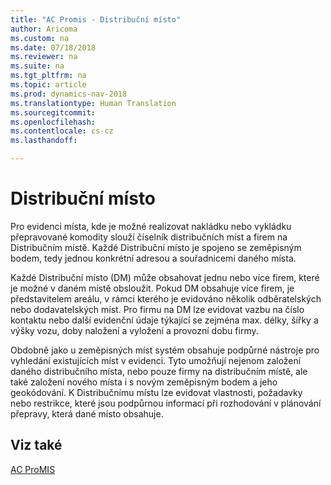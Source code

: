 ```yaml
---
title: "AC Promis - Distribuční místo"
author: Aricoma
ms.custom: na
ms.date: 07/18/2018
ms.reviewer: na
ms.suite: na
ms.tgt_pltfrm: na
ms.topic: article
ms.prod: dynamics-nav-2018
ms.translationtype: Human Translation
ms.sourcegitcommit: 
ms.openlocfilehash: 
ms.contentlocale: cs-cz
ms.lasthandoff: 

---
```


# <a name="pm-distribution-place"></a>Distribuční místo

Pro evidenci místa, kde je možné realizovat nakládku nebo vykládku přepravované komodity slouží číselník distribučních míst a firem na Distribučním místě. Každé Distribuční místo je spojeno se zeměpisným bodem, tedy jednou konkrétní adresou a souřadnicemi daného místa.

Každé Distribuční místo (DM) může obsahovat jednu nebo více firem, které je možné v daném místě obsloužit. Pokud DM obsahuje více firem, je představitelem areálu, v rámci kterého je evidováno několik odběratelských nebo dodavatelských míst. Pro firmu na DM lze evidovat vazbu na číslo kontaktu nebo další evidenční údaje týkající se zejména max. délky, šířky a výšky vozu, doby naložení a vyložení a provozní dobu firmy.

Obdobně jako u zeměpisných míst systém obsahuje podpůrné nástroje pro vyhledání existujících míst v evidenci. Tyto umožňují nejenom založení daného distribučního místa, nebo pouze firmy na distribučním místě, ale také založení nového místa i s novým zeměpisným bodem a jeho geokódování.
K Distribučnímu místu lze evidovat vlastnosti, požadavky nebo restrikce, které jsou podpůrnou informací při rozhodování v plánování přepravy, která dané místo obsahuje.

## <a name="see-also"></a>Viz také  
[AC ProMIS](pm-promis.md)